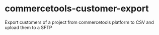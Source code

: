 # commercetools-customer-export
Export customers of a project from commercetools platform to CSV and upload them to a SFTP
